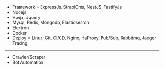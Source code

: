 * Framework = ExpressJs, StrapiCms, NestJS, FastifyJs
* Nodejs
* Vuejs, Jquery
* Mysql, Redis, Mongodb, Elasticsearch
* Electron
* Docker
* Deploy = Linux, Git, CI/CD, Nginx, HaProxy, Pub/Sub, Rabbitmq, Jaeger Tracing
---------
* Crawler/Scraper
* Bot Automation
